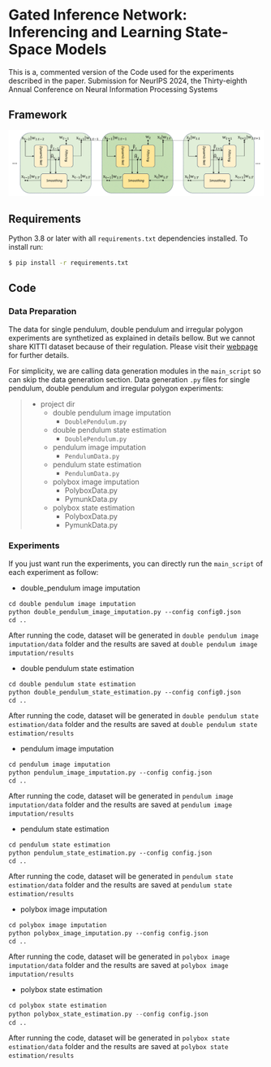 # Gated Inference Network: Inferencing and Learning State-Space Models
This is a, commented version of the Code used for the experiments described in the paper.
Submission for NeurIPS 2024, the Thirty-eighth Annual Conference on Neural Information Processing Systems 

## Framework

![image](./Figs/filtering_smoothing.png)

## Requirements

Python 3.8 or later with all ```requirements.txt``` dependencies installed. To install run:
```bash
$ pip install -r requirements.txt
```

## Code
### Data Preparation
The data for single pendulum, double pendulum and irregular polygon experiments
are synthetized as explained in details bellow. But we cannot share KITTI dataset because of their regulation. Please visit their [webpage](https://www.cvlibs.net/datasets/kitti/) 
for further details.

For simplicity, we are calling data generation modules in the ``main_script`` so can skip the data generation section.
Data generation `.py` files for single pendulum, double pendulum and irregular polygon experiments:

>   * project dir
>     * double pendulum image imputation
>       * `DoublePendulum.py`
>     * double pendulum state estimation
>       * `DoublePendulum.py`
>     * pendulum image imputation
>       * `PendulumData.py`
>     * pendulum state estimation
>       * `PendulumData.py`
>     * polybox image imputation
>       * PolyboxData.py
>       * PymunkData.py
>     * polybox state estimation
>       * PolyboxData.py
>       * PymunkData.py


### Experiments
If you just want run the experiments, you can directly run the ``main_script`` of each experiment as follow:
* double_pendulum image imputation
 ```
cd double pendulum image imputation
python double_pendulum_image_imputation.py --config config0.json
cd ..
```
After running the code, dataset will be generated in `double pendulum image imputation/data` folder and the results are saved at 
`double pendulum image imputation/results`

* double pendulum state estimation
 ```
cd double pendulum state estimation
python double_pendulum_state_estimation.py --config config0.json
cd ..
```
After running the code, dataset will be generated in `double pendulum state estimation/data` folder and the results are saved at 
`double pendulum state estimation/results`

* pendulum image imputation
 ```
cd pendulum image imputation
python pendulum_image_imputation.py --config config.json
cd ..
```
After running the code, dataset will be generated in `pendulum image imputation/data` folder and the results are saved at 
`pendulum image imputation/results`

* pendulum state estimation
 ```
cd pendulum state estimation
python pendulum_state_estimation.py --config config.json
cd ..
```
After running the code, dataset will be generated in `pendulum state estimation/data` folder and the results are saved at 
`pendulum state estimation/results`

* polybox image imputation
 ```
cd polybox image imputation
python polybox_image_imputation.py --config config.json
cd ..
```
After running the code, dataset will be generated in `polybox image imputation/data` folder and the results are saved at 
`polybox image imputation/results`

* polybox state estimation
 ```polybox_state_estimation.py
cd polybox state estimation
python polybox_state_estimation.py --config config.json
cd ..
```
After running the code, dataset will be generated in `polybox state estimation/data` folder and the results are saved at 
`polybox state estimation/results`


